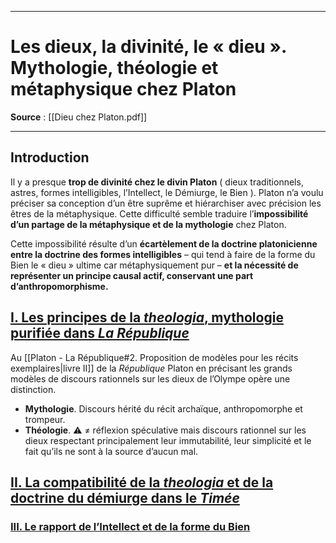 ***
# Les dieux, la divinité, le « dieu ». <br>Mythologie, théologie et métaphysique chez Platon 
**Source** : [[Dieu chez Platon.pdf]] 
***
## Introduction

Il y a presque **trop de divinité chez le divin Platon** ( dieux traditionnels, astres, formes intelligibles, l’Intellect, le Démiurge, le Bien ). Platon n’a voulu préciser sa conception d’un être suprême et hiérarchiser avec précision les êtres de la métaphysique. Cette difficulté semble traduire l’**impossibilité d’un partage de la métaphysique et de la mythologie** chez Platon. 

Cette impossibilité résulte d’un **écartèlement de la doctrine platonicienne entre la doctrine des formes intelligibles** – qui tend à faire de la forme du Bien le « dieu » ultime car métaphysiquement pur – **et la nécessité de représenter un principe causal actif, conservant une part d’anthropomorphisme.** 


## <u>I. Les principes de la <i>theologia</i>, mythologie purifiée dans <i>La République</i></u> 

Au [[Platon - La République#2. Proposition de modèles pour les récits exemplaires|livre II]] de la *République* Platon en précisant les grands modèles de discours rationnels sur les dieux de l’Olympe opère une distinction. 
- **Mythologie**. Discours hérité du récit archaïque, anthropomorphe et trompeur. 
- **Théologie**. ⚠ ≠ réflexion spéculative mais discours rationnel sur les dieux respectant principalement leur immutabilité, leur simplicité et le fait qu’ils ne sont à la source d’aucun mal. 

## <u>II. La compatibilité de la <i>theologia</i> et de la doctrine du démiurge dans le <i>Timée</i></u>

### <u>III. Le rapport de l’Intellect et de la forme du Bien</u>


